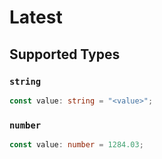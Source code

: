 # Latest


## Supported Types

### `string`

```typescript
const value: string = "<value>";
```

### `number`

```typescript
const value: number = 1284.03;
```

